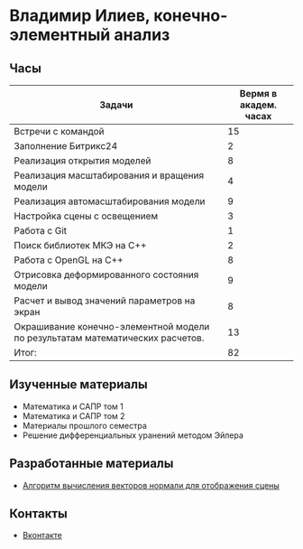 # Владимир Илиев, конечно-элементный анализ
## Часы

|Задачи|Вермя в академ. часах|
|----------------|-------------------------------|
|Встречи с командой| 15|
|Заполнение Битрикс24  | 2|
|Реализация открытия моделей  |8 |
|Реализация масштабирования и вращения модели |4|
|Реализация автомасштабирования модели|9 |
|Настройка сцены с освещением|3 |
|Работа с Git|1 |
|Поиск библиотек МКЭ на C++   | 2|
|Работа с OpenGL на C++   | 8|
|Отрисовка деформированного состояния модели   | 9|
|Расчет и вывод значений параметров на экран   | 8|
|Окрашивание конечно-элементной модели по результатам математических расчетов.   | 13|
|Итог:   |82 |
## Изученные материалы
- Математика и САПР том 1
- Математика и САПР том 2
- Материалы прошлого семестра
- Решение дифференциальных уранений методом Эйлера
## Разработанные материалы
- [Алгоритм вычисления векторов нормали для отображения сцены](https://github.com/EngineeringSoft-Mospolytech/Mathematics-for-engineers/tree/main/%D0%9C%D0%B5%D1%82%D0%BE%D0%B4%20%D0%BA%D0%BE%D0%BD%D0%B5%D1%87%D0%BD%D1%8B%D1%85%20%D1%8D%D0%BB%D0%B5%D0%BC%D0%B5%D0%BD%D1%82%D0%BE%D0%B2/%D0%9A%D0%BE%D0%BD%D0%B5%D1%87%D0%BD%D0%BE-%D1%8D%D0%BB%D0%B5%D0%BC%D0%B5%D0%BD%D1%82%D0%BD%D1%8B%D0%B9%20%D0%B0%D0%BD%D0%B0%D0%BB%D0%B8%D0%B7/LR033)

## Контакты
- [Вконтакте](https://vk.com/traurigermann)
